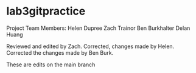 # lab3gitpractice
Project Team Members:
Helen Dupree
Zach Trainor
Ben Burkhalter
Delan Huang

Reviewed and edited by Zach.
Corrected, changes made by Helen.
Corrected the changes made by Ben Burk.

These are edits on the main branch
